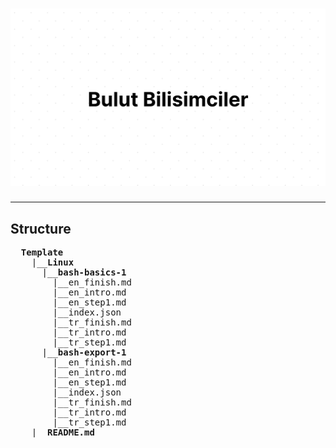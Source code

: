 # ![Bulut Bilisimciler](https://github.com/Bulut-Bilisimciler/template/blob/master/assets/banner.png?raw=true)

---

## Structure

<pre>
  <b>Template</b>
    |__<b>Linux</b>
      |__<b>bash-basics-1</b>
        |__en_finish.md
        |__en_intro.md
        |__en_step1.md
        |__index.json
        |__tr_finish.md
        |__tr_intro.md
        |__tr_step1.md
      |__<b>bash-export-1</b>
        |__en_finish.md
        |__en_intro.md
        |__en_step1.md
        |__index.json
        |__tr_finish.md
        |__tr_intro.md
        |__tr_step1.md
    |__<b>README.md</b>
</pre>
